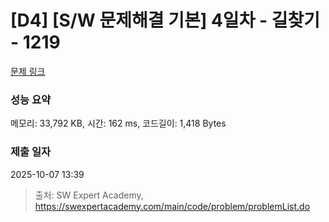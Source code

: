 # [D4] [S/W 문제해결 기본] 4일차 - 길찾기 - 1219 

[문제 링크](https://swexpertacademy.com/main/code/problem/problemDetail.do?contestProbId=AV14geLqABQCFAYD) 

### 성능 요약

메모리: 33,792 KB, 시간: 162 ms, 코드길이: 1,418 Bytes

### 제출 일자

2025-10-07 13:39



> 출처: SW Expert Academy, https://swexpertacademy.com/main/code/problem/problemList.do